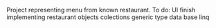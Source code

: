 Project representing menu from known restaurant.
To do:
UI
finish implementing restaurant objects
colections
generic type
data base
linq
